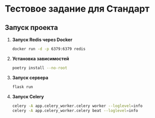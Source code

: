 # Тестовое задание для Стандарт

## Запуск проекта

1. **Запуск Redis через Docker**

   ```bash
   docker run -d -p 6379:6379 redis
   ```

2. **Установка зависимостей**

   ```bash
   poetry install --no-root
   ```

3. **Запуск сервера**

   ```bash
   flask run
   ```

4. **Запуск Celery**

   ```bash
   celery -A app.celery_worker.celery worker --loglevel=info
   celery -A app.celery_worker.celery beat --loglevel=info
   ```